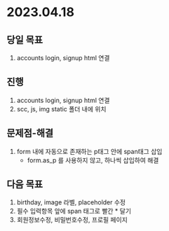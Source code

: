 # 2023.04.18

## 당일 목표
1. accounts login, signup html 연결

## 진행
1. accounts login, signup html 연결
2. scc, js, img static 폴더 내에 위치

## 문제점-해결
1. form 내에 자동으로 존재하는 p태그 안에 span태그 삽입
    - form.as_p 를 사용하지 않고, 하나씩 삽입하여 해결

## 다음 목표
1. birthday, image 라벨, placeholder 수정
2. 필수 입력항목 앞에 span 태그로 빨간 * 달기
3. 회원정보수정, 비밀번호수정, 프로필 페이지